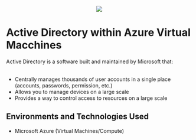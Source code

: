 <p align="center">
<img src="https://github.com/SpyderSec30/Active-Directory-within-Azure/assets/174487140/7ddd433c-a1ae-4f50-8075-20cd11ef33c0"/>
</p>

<h1>Active Directory within Azure Virtual Macchines</h1>
Active Directory is a software built and maintained by Microsoft that:<br></br>

- Centrally manages thousands of user accounts in a single place (accounts, passwords, permission, etc.)
- Allows you to manage devices on a large scale
- Provides a way to control access to resources on a large scale

<h2>Environments and Technologies Used</h2>

- Microsoft Azure (Virtual Machines/Compute)

<h1></h1>
